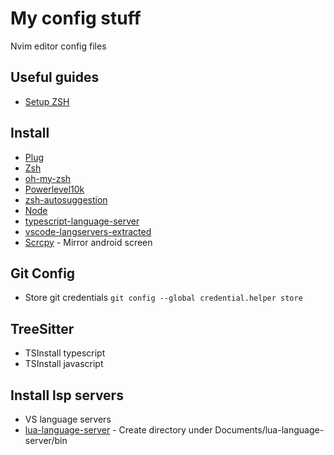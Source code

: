 # My config stuff
Nvim editor config files

## Useful guides
- [Setup ZSH](https://medium.com/@satriajanaka09/setup-zsh-oh-my-zsh-powerlevel10k-on-ubuntu-20-04-c4a4052508fd)

## Install
- [Plug](https://github.com/junegunn/vim-plug)
- [Zsh](https://github.com/ohmyzsh/ohmyzsh/wiki/Installing-ZSH)
- [oh-my-zsh](https://github.com/ohmyzsh/ohmyzsh)
- [Powerlevel10k](https://github.com/romkatv/powerlevel10k)
- [zsh-autosuggestion](https://github.com/zsh-users/zsh-autosuggestions/blob/master/INSTALL.md)
- [Node](https://www.stewright.me/2022/01/tutorial-install-nodejs-16-on-ubuntu-20-04/)
- [typescript-language-server](https://www.npmjs.com/package/typescript-language-server)
- [vscode-langservers-extracted](https://github.com/hrsh7th/vscode-langservers-extracted)
- [Scrcpy](https://github.com/Genymobile/scrcpy) - Mirror android screen

## Git Config
- Store git credentials `git config --global credential.helper store`

## TreeSitter
- TSInstall typescript
- TSInstall javascript

## Install lsp servers
- VS language servers
- [lua-language-server](https://github.com/sumneko/lua-language-server) - Create directory under Documents/lua-language-server/bin
